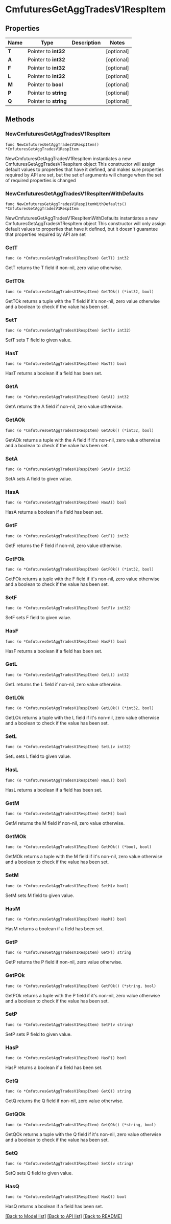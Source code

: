 # CmfuturesGetAggTradesV1RespItem

## Properties

Name | Type | Description | Notes
------------ | ------------- | ------------- | -------------
**T** | Pointer to **int32** |  | [optional] 
**A** | Pointer to **int32** |  | [optional] 
**F** | Pointer to **int32** |  | [optional] 
**L** | Pointer to **int32** |  | [optional] 
**M** | Pointer to **bool** |  | [optional] 
**P** | Pointer to **string** |  | [optional] 
**Q** | Pointer to **string** |  | [optional] 

## Methods

### NewCmfuturesGetAggTradesV1RespItem

`func NewCmfuturesGetAggTradesV1RespItem() *CmfuturesGetAggTradesV1RespItem`

NewCmfuturesGetAggTradesV1RespItem instantiates a new CmfuturesGetAggTradesV1RespItem object
This constructor will assign default values to properties that have it defined,
and makes sure properties required by API are set, but the set of arguments
will change when the set of required properties is changed

### NewCmfuturesGetAggTradesV1RespItemWithDefaults

`func NewCmfuturesGetAggTradesV1RespItemWithDefaults() *CmfuturesGetAggTradesV1RespItem`

NewCmfuturesGetAggTradesV1RespItemWithDefaults instantiates a new CmfuturesGetAggTradesV1RespItem object
This constructor will only assign default values to properties that have it defined,
but it doesn't guarantee that properties required by API are set

### GetT

`func (o *CmfuturesGetAggTradesV1RespItem) GetT() int32`

GetT returns the T field if non-nil, zero value otherwise.

### GetTOk

`func (o *CmfuturesGetAggTradesV1RespItem) GetTOk() (*int32, bool)`

GetTOk returns a tuple with the T field if it's non-nil, zero value otherwise
and a boolean to check if the value has been set.

### SetT

`func (o *CmfuturesGetAggTradesV1RespItem) SetT(v int32)`

SetT sets T field to given value.

### HasT

`func (o *CmfuturesGetAggTradesV1RespItem) HasT() bool`

HasT returns a boolean if a field has been set.

### GetA

`func (o *CmfuturesGetAggTradesV1RespItem) GetA() int32`

GetA returns the A field if non-nil, zero value otherwise.

### GetAOk

`func (o *CmfuturesGetAggTradesV1RespItem) GetAOk() (*int32, bool)`

GetAOk returns a tuple with the A field if it's non-nil, zero value otherwise
and a boolean to check if the value has been set.

### SetA

`func (o *CmfuturesGetAggTradesV1RespItem) SetA(v int32)`

SetA sets A field to given value.

### HasA

`func (o *CmfuturesGetAggTradesV1RespItem) HasA() bool`

HasA returns a boolean if a field has been set.

### GetF

`func (o *CmfuturesGetAggTradesV1RespItem) GetF() int32`

GetF returns the F field if non-nil, zero value otherwise.

### GetFOk

`func (o *CmfuturesGetAggTradesV1RespItem) GetFOk() (*int32, bool)`

GetFOk returns a tuple with the F field if it's non-nil, zero value otherwise
and a boolean to check if the value has been set.

### SetF

`func (o *CmfuturesGetAggTradesV1RespItem) SetF(v int32)`

SetF sets F field to given value.

### HasF

`func (o *CmfuturesGetAggTradesV1RespItem) HasF() bool`

HasF returns a boolean if a field has been set.

### GetL

`func (o *CmfuturesGetAggTradesV1RespItem) GetL() int32`

GetL returns the L field if non-nil, zero value otherwise.

### GetLOk

`func (o *CmfuturesGetAggTradesV1RespItem) GetLOk() (*int32, bool)`

GetLOk returns a tuple with the L field if it's non-nil, zero value otherwise
and a boolean to check if the value has been set.

### SetL

`func (o *CmfuturesGetAggTradesV1RespItem) SetL(v int32)`

SetL sets L field to given value.

### HasL

`func (o *CmfuturesGetAggTradesV1RespItem) HasL() bool`

HasL returns a boolean if a field has been set.

### GetM

`func (o *CmfuturesGetAggTradesV1RespItem) GetM() bool`

GetM returns the M field if non-nil, zero value otherwise.

### GetMOk

`func (o *CmfuturesGetAggTradesV1RespItem) GetMOk() (*bool, bool)`

GetMOk returns a tuple with the M field if it's non-nil, zero value otherwise
and a boolean to check if the value has been set.

### SetM

`func (o *CmfuturesGetAggTradesV1RespItem) SetM(v bool)`

SetM sets M field to given value.

### HasM

`func (o *CmfuturesGetAggTradesV1RespItem) HasM() bool`

HasM returns a boolean if a field has been set.

### GetP

`func (o *CmfuturesGetAggTradesV1RespItem) GetP() string`

GetP returns the P field if non-nil, zero value otherwise.

### GetPOk

`func (o *CmfuturesGetAggTradesV1RespItem) GetPOk() (*string, bool)`

GetPOk returns a tuple with the P field if it's non-nil, zero value otherwise
and a boolean to check if the value has been set.

### SetP

`func (o *CmfuturesGetAggTradesV1RespItem) SetP(v string)`

SetP sets P field to given value.

### HasP

`func (o *CmfuturesGetAggTradesV1RespItem) HasP() bool`

HasP returns a boolean if a field has been set.

### GetQ

`func (o *CmfuturesGetAggTradesV1RespItem) GetQ() string`

GetQ returns the Q field if non-nil, zero value otherwise.

### GetQOk

`func (o *CmfuturesGetAggTradesV1RespItem) GetQOk() (*string, bool)`

GetQOk returns a tuple with the Q field if it's non-nil, zero value otherwise
and a boolean to check if the value has been set.

### SetQ

`func (o *CmfuturesGetAggTradesV1RespItem) SetQ(v string)`

SetQ sets Q field to given value.

### HasQ

`func (o *CmfuturesGetAggTradesV1RespItem) HasQ() bool`

HasQ returns a boolean if a field has been set.


[[Back to Model list]](../README.md#documentation-for-models) [[Back to API list]](../README.md#documentation-for-api-endpoints) [[Back to README]](../README.md)


